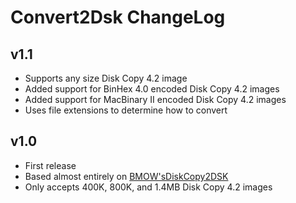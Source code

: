 # Convert2Dsk ChangeLog #

## v1.1 ##

* Supports any size Disk Copy 4.2 image
* Added support for BinHex 4.0 encoded Disk Copy 4.2 images
* Added support for MacBinary II encoded Disk Copy 4.2 images 
* Uses file extensions to determine how to convert

## v1.0 ##

* First release
* Based almost entirely on [BMOW'sDiskCopy2DSK](https://www.bigmessowires.com/2013/12/16/macintosh-diskcopy-4-2-floppy-image-converter/)
* Only accepts 400K, 800K, and 1.4MB Disk Copy 4.2 images
